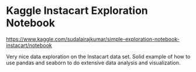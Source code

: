 # Kaggle Instacart Exploration Notebook

https://www.kaggle.com/sudalairajkumar/simple-exploration-notebook-instacart/notebook

Very nice data exploration on the Instacart data set. Solid example of how to use pandas and seaborn to do extensive data analysis and visualization.

